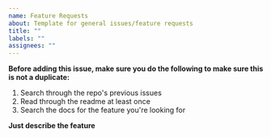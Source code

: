 ```yaml
---
name: Feature Requests
about: Template for general issues/feature requests
title: ""
labels: ""
assignees: ""
---
```


**Before adding this issue, make sure you do the following to make sure this is not a duplicate:**

1. Search through the repo's previous issues
2. Read through the readme at least once
3. Search the docs for the feature you're looking for

**Just describe the feature**
